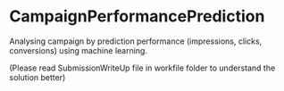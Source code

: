 # CampaignPerformancePrediction
Analysing campaign by prediction performance (impressions, clicks, conversions) using machine learning.

(Please read SubmissionWriteUp file in workfile folder to understand the solution better)
